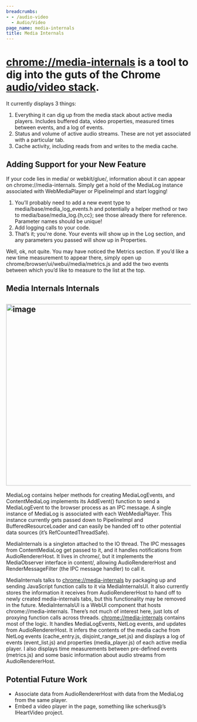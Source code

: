 ```yaml
---
breadcrumbs:
- - /audio-video
  - Audio/Video
page_name: media-internals
title: Media Internals
---
```


# [chrome://media-internals](javascript:void(0);) is a tool to dig into the guts of the Chrome [audio/video stack](/audio-video).

It currently displays 3 things:

1.  Everything it can dig up from the media stack about active media
            players. Includes buffered data, video properties, measured times
            between events, and a log of events.
2.  Status and volume of active audio streams. These are not yet
            associated with a particular tab.
3.  Cache activity, including reads from and writes to the media cache.

## Adding Support for your New Feature

If your code lies in media/ or webkit/glue/, information about it can appear on
chrome://media-internals. Simply get a hold of the MediaLog instance associated
with WebMediaPlayer or PipelineImpl and start logging!

1.  You’ll probably need to add a new event type to
            media/base/media_log_events.h and potentially a helper method or two
            to media/base/media_log.{h,cc}; see those already there for
            reference. Parameter names should be unique!
2.  Add logging calls to your code.
3.  That’s it; you're done. Your events will show up in the Log section,
            and any parameters you passed will show up in Properties.

Well, ok, not quite. You may have noticed the Metrics section. If you’d like a
new time measurement to appear there, simply open up
chrome/browser/ui/webui/media/metrics.js and add the two events between which
you’d like to measure to the list at the top.

## Media Internals Internals

## <img alt="image" src="https://docs.google.com/a/chromium.org/drawings/image" height=495px; width=622px;>

MediaLog contains helper methods for creating MediaLogEvents, and
ContentMediaLog implements its AddEvent() function to send a MediaLogEvent to
the browser process as an IPC message. A single instance of MediaLog is
associated with each WebMediaPlayer. This instance currently gets passed down to
PipelineImpl and BufferedResourceLoader and can easily be handed off to other
potential data sources (it’s RefCountedThreadSafe).

MediaInternals is a singleton attached to the IO thread. The IPC messages from
ContentMediaLog get passed to it, and it handles notifications from
AudioRendererHost. It lives in chrome/, but it implements the MediaObserver
interface in content/, allowing AudioRendererHost and RenderMessageFilter (the
IPC message handler) to call it.

MediaInternals talks to [chrome://media-internals](javascript:void(0);) by
packaging up and sending JavaScript function calls to it via MediaInternalsUI.
It also currently stores the information it receives from AudioRendererHost to
hand off to newly created media-internals tabs, but this functionality may be
removed in the future.
MediaInternalsUI is a WebUI component that hosts chrome://media-internals.
There’s not much of interest here, just lots of proxying function calls across
threads.
[chrome://media-internals](javascript:void(0);) contains most of the logic. It
handles MediaLogEvents, NetLog events, and updates from AudioRendererHost. It
infers the contents of the media cache from NetLog events (cache_entry.js,
disjoint_range_set.js) and displays a log of events (event_list.js) and
properties (media_player.js) of each active media player. I also displays time
measurements between pre-defined events (metrics.js) and some basic information
about audio streams from AudioRendererHost.

## Potential Future Work

*   Associate data from AudioRendererHost with data from the MediaLog
            from the same player.
*   Embed a video player in the page, something like scherkus@’s
            IHeartVideo project.